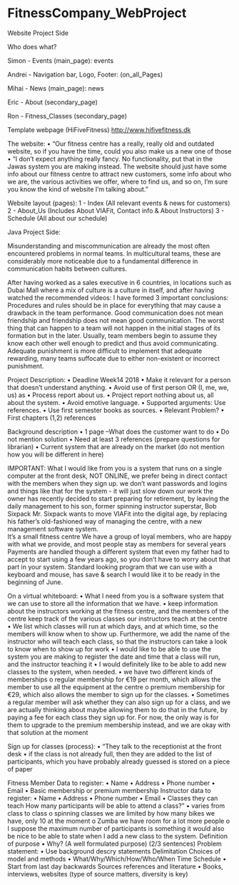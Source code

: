 

# FitnessCompany_WebProject

Website Project Side

Who does what?

Simon - Events (main_page): events
  
Andrei - Navigation bar, Logo, Footer: (on_all_Pages)

Mihai - News (main_page): news
  
Eric - About (secondary_page)
  
Ron - Fitness_Classes (secondary_page)

Template webpage (HiFiveFitness)
http://www.hifivefitness.dk

The website:
•	“Our fitness centre has a really, really old and outdated website, so if you have the time, could you also make us a new one of those
•	“I don’t expect anything really fancy. No functionality, put that in the Jawas system you are making instead. The website should just have some info about our fitness centre to attract new customers, some info about who we are, the various activities we offer, where to find us, and so on, I’m sure you know the kind of website I’m talking about.”


Website layout (pages):
1 - Index (All relevant events & news for customers)
2 - About_Us (Includes About VIAFit, Contact info & About Instructors)
3 - Schedule (All about our schedule)

Java Project Side:

Misunderstanding and miscommunication are already the most often encountered problems in normal teams. In multicultural teams, these are considerably more noticeable due to a fundamental difference in communication habits between cultures.

After having worked as a sales executive in 6 countries, in locations such as Dubai Mall where a mix of culture is a culture in itself, and after having watched the recommended videos: I have formed 3 important conclusions:
Procedures and rules should be in place for everything that may cause a drawback in the team performance.
Good communication does not mean friendship and friendship does not mean good communication. The worst thing that can happen to a team will not happen in the initial stages of its formation but in the later. Usually, team members begin to assume they know each other well enough to predict and thus avoid communicating.
Adequate punishment is more difficult to implement that adequate rewarding, many teams suffocate due to either non-existent or incorrect punishment.

Project Description:
•	Deadline Week14 2018
•	Make it relevant for a person that doesn’t understand anything.
•	Avoid use of first person OR (I, me, we, us) as 
•	Process report about us.
•	Project report nothing about us, all about the system.
•	Avoid emotive language.
•	Supported arguments: Use references. 
•	Use first semester books as sources.
•	Relevant Problem?
•	First chapters (1,2) references

Background description
•	1 page –What does the customer want to do
•	Do not mention solution
•	Need at least 3 references (prepare questions for librarian)
•	Current system that are already on the market (do not mention how you will be different in here)


IMPORTANT:
What I would like from you is a system that runs on a single computer at the front desk, NOT ONLINE, we prefer being in direct contact with the members when they sign up.
we don’t want passwords and logins and things like that for the system - it will just slow down our work
the owner has recently decided to start preparing for retirement, by leaving the daily management to his son, former spinning instructor superstar, Bob Sixpack
Mr. Sixpack wants to move VIAFit into the digital age, by replacing his father’s old-fashioned way of managing the centre, with a new management software system.  
It’s a small fitness centre
We have a group of loyal members, who are happy with what we provide, and most people stay as members for several years
Payments are handled though a different system that even my father had to accept to start using a few years ago, so you don’t have to worry about that part in your system.
Standard looking program that we can use with a keyboard and mouse, has save & search
I would like it to be ready in the beginning of June.



On a virtual whiteboard:
•	What I need from you is a software system that we can use to store all the information that we have.
•	keep information about the instructors working at the fitness centre, and the members of the centre  keep track of the various classes our instructors teach at the centre
•	We list which classes will run at which days, and at which time, so the members will know when to show up. Furthermore, we add the name of the instructor who will teach each class, so that the instructors can take a look to know when to show up for work
•	I would like to be able to use the system you are making to register the date and time that a class will run, and the instructor teaching it
•	I would definitely like to be able to add new classes to the system, when needed.
•	we have two different kinds of memberships
o	regular membership for €19 per month, which allows the member to use all the equipment at the centre
o	premium membership for €29, which also allows the member to sign up for the classes. 
•	Sometimes a regular member will ask whether they can also sign up for a class, and we are actually thinking about maybe allowing them to do that in the future, by paying a fee for each class they sign up for. For now, the only way is for them to upgrade to the premium membership instead, and we are okay with that solution at the moment

Sign up for classes (process):
•	“They talk to the receptionist at the front desk
•	if the class is not already full, then they are added to the list of participants, which you have probably already guessed is stored on a piece of paper



Fitness Member Data to register:
•	Name
•	Address
•	Phone number
•	Email
•	Basic membership or premium membership
Instructor data to register:
•	Name
•	Address
•	Phone number
•	Email
•	Classes they can teach
How many participants will be able to attend a class?”
•	varies from class to class
o	spinning classes we are limited by how many bikes we have, only 10 at the moment
o	Zumba we have room for a lot more people
o	I suppose the maximum number of participants is something it would also be nice to be able to state when I add a new class to the system.
Definition of purpose
•	Why? (A well formulated purpose) (2/3 sentences)
Problem statement:
•	Use background descry statements
Delimitation
Choices of model and methods
•	What/Why/Which/How/Who/When
Time Schedule
•	Start from last day backwards
Sources  references and literature
•	Books, interviews, websites (type of source matters, diversity is key)





